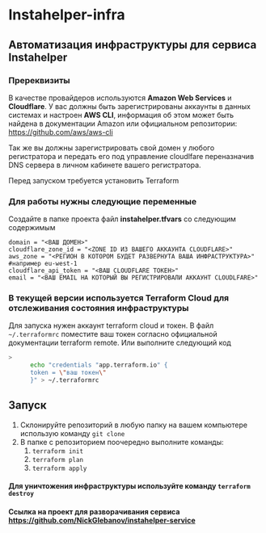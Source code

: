 # Instahelper-infra

## Автоматизация инфраструктуры для сервиса Instahelper

### Пререквизиты
В качестве провайдеров используются __Amazon Web Services__ и __Cloudflare__. У вас должны быть зарегистрированы
аккаунты в данных системах и настроен __AWS CLI__, информация об этом может быть найдена в документации Amazon или
официальном репозитории: https://github.com/aws/aws-cli

Так же вы должны зарегистрировать свой домен у любого регистратора и передать его под управление cloudlfare
переназначив DNS сервера в личном кабинете вашего регистратора. 

Перед запуском требуется установить Terraform

### Для работы нужны следующие переменные
Cоздайте в папке проекта файл __instahelper.tfvars__ со следующим содержимым
```
domain = "<ВАШ ДОМЕН>"
cloudflare_zone_id = "<ZONE ID ИЗ ВАШЕГО АККАУНТА CLOUDFLARE>"
aws_zone = "<РЕГИОН В КОТОРОМ БУДЕТ РАЗВЕРНУТА ВАША ИНФРАСТРУКТУРА>" #например eu-west-1
cloudflare_api_token = "<ВАШ CLOUDFLARE ТОКЕН>"
email = "<ВАШ EMAIL НА КОТОРЫЙ ВЫ РЕГИСТРИРОВАЛИ АККАУНТ CLOUDLFARE>"
```
### В текущей версии используется Terraform Cloud для отслеживания состояния инфраструктуры
Для запуска нужен аккаунт terraform cloud и токен.
В файл `~/.terraformrc` поместите ваш токен согласно официальной документации
terraform remote. Или выполните следующий код
```bash
>
      echo "credentials "app.terraform.io" {
      token = \"ваш токен\"
      }" > ~/.terraformrc
```
## Запуск
1. Склонируйте репозиторий в любую папку на вашем компьютере использую команду `git clone`
2. В папке с репозиторием поочередно выполните команды:
   1. `terraform init`
   2. `terraform plan`
   3. `terraform apply`

#### Для уничтожения инфраструктуры используйте команду `terraform destroy`
#### Ссылка на проект для разворачивания сервиса https://github.com/NickGlebanov/instahelper-service